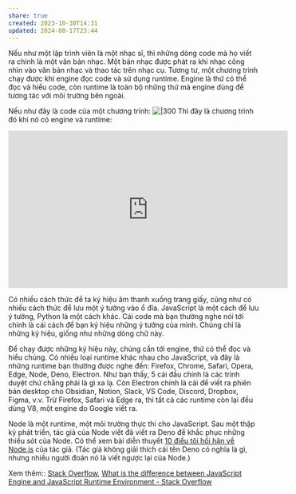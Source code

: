 ```yaml
---
share: true
created: 2023-10-30T14:31
updated: 2024-08-17T23:44
---
```

Nếu như một lập trình viên là một nhạc sĩ, thì những dòng code mà họ viết ra chính là một văn bản nhạc. Một bản nhạc được phát ra khi nhạc công nhìn vào văn bản nhạc và thao tác trên nhạc cụ. Tương tư, một chương trình chạy được khi engine đọc code và sử dụng runtime. Engine là thứ có thể đọc và hiểu code, còn runtime là toàn bộ những thứ mà engine dùng để tương tác với môi trường bên ngoài.

Nếu như đây là code của một chương trình:
![|300](https://blogger.googleusercontent.com/img/b/R29vZ2xl/AVvXsEjW6umUr-rqk6ZG5yrJrofzju5iJL3Uy_X7YQEH7Mx2PfS3kxey6cgIKUVdLVVyDAprlND4sCFc9d5twCihMVYsGv_iN5Eqp-tt2g_Xcvhhlt1PS9tlePGUso4OMNfAVIGgIlIt5wlVOKk/s1600/Croatian+Rhapsody_0001.png)
Thì đây là chương trình đó khi nó có engine và runtime:
<iframe width="560" height="315" src="https://www.youtube.com/embed/watch?v=3aTEjyzWKFQ" title="YouTube video player" frameborder="0" allow="accelerometer; autoplay; clipboard-write; encrypted-media; gyroscope; picture-in-picture; web-share" referrerpolicy="strict-origin-when-cross-origin" allowfullscreen></iframe>

Có nhiều cách thức để ta ký hiệu âm thanh xuống trang giấy, cũng như có nhiều cách thức để lưu một ý tưởng vào ổ đĩa. JavaScript là một cách để lưu ý tưởng, Python là một cách khác. Cái code mà bạn thường nghe nói tới chính là cái cách để bạn ký hiệu những ý tưởng của mình. Chúng chỉ là những ký hiệu, giống như những dòng chữ này. 

Để chạy được những ký hiệu này, chúng cần tới engine, thứ có thể đọc và hiểu chúng. Có nhiều loại runtime khác nhau cho JavaScript, và đây là những runtime bạn thường được nghe đến: Firefox, Chrome, Safari, Opera, Edge, Node, Deno, Electron. Như bạn thấy, 5 cái đầu chính là các trình duyệt chứ chẳng phải là gì xa lạ. Còn Electron chính là cái để viết ra phiên bản desktop cho Obsidian, Notion, Slack, VS Code, Discord, Dropbox, Figma, v.v. Trừ Firefox, Safari và Edge ra, thì tất cả các runtime còn lại đều dùng V8, một engine do Google viết ra.

Node là một runtime, một môi trường thực thi cho JavaScript. Sau một thập kỷ phát triển, tác giả của Node viết đã viết ra Deno để khắc phục những thiếu sót của Node. Có thể xem bài diễn thuyết [10 điều tôi hối hận về Node.js](https://www.youtube.com/watch?v=M3BM9TB-8yA "10 Things I Regret About Node.js - Ryan Dahl - JSConf EU - YouTube") của tác giả. (Tác giả không giải thích cái tên Deno có nghĩa là gì, nhưng nhiều người đoán nó là viết ngược lại của Node.)

Xem thêm:: [Stack Overflow](../../%CE%9E%20Ngu%E1%BB%93n%20v%C3%A0%20t%C3%A0i%20nguy%C3%AAn%20h%E1%BB%97%20tr%E1%BB%A3/%CE%9E%20Ngu%E1%BB%93n/Stack%20Overflow.md), [What is the difference between JavaScript Engine and JavaScript Runtime Environment - Stack Overflow](https://stackoverflow.com/questions/29027845/what-is-the-difference-between-javascript-engine-and-javascript-runtime-environm)
